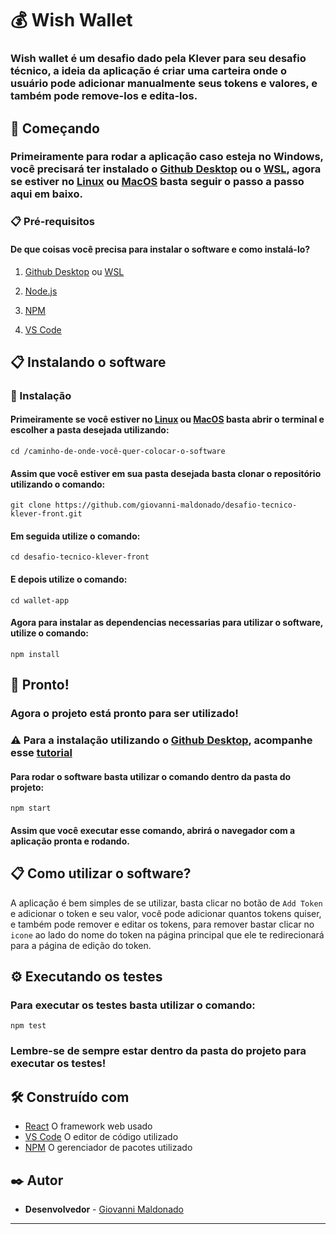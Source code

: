 # 💰 Wish Wallet

### Wish wallet é um desafio dado pela Klever para seu desafio técnico, a ideia da aplicação é criar uma carteira onde o usuário pode adicionar manualmente seus tokens e valores, e também pode remove-los e edita-los.

## 🚀 Começando

### Primeiramente para rodar a aplicação caso esteja no Windows, você precisará ter instalado o [Github Desktop](https://desktop.github.com/) ou o [WSL](https://ubuntu.com/tutorials/install-ubuntu-on-wsl2-on-windows-10#1-overview), agora se estiver no [Linux](https://www.linux.org/) ou [MacOS](https://www.apple.com/br/macos) basta seguir o passo a passo aqui em baixo.

### 📋 Pré-requisitos

#### De que coisas você precisa para instalar o software e como instalá-lo?

1. [Github Desktop](https://desktop.github.com/) ou [WSL](https://ubuntu.com/tutorials/install-ubuntu-on-wsl2-on-windows-10#1-overview)

2. [Node.js](https://nodejs.org/en/)

3. [NPM](https://www.npmjs.com/)

4. [VS Code](https://code.visualstudio.com/)


## 📋 Instalando o software


### 🔧 Instalação



#### Primeiramente se você estiver no [Linux](https://www.linux.org/) ou [MacOS](https://www.apple.com/br/macos) basta abrir o terminal e escolher a pasta desejada utilizando:
```
cd /caminho-de-onde-você-quer-colocar-o-software
```

#### Assim que você estiver em sua pasta desejada basta clonar o repositório utilizando o comando:
```
git clone https://github.com/giovanni-maldonado/desafio-tecnico-klever-front.git
```
#### Em seguida utilize o comando:
```
cd desafio-tecnico-klever-front
```
#### E depois utilize o comando:
```
cd wallet-app
```
#### Agora para instalar as dependencias necessarias para utilizar o software, utilize o comando:
```
npm install
```
## 🎉 Pronto!
### Agora o projeto está pronto para ser utilizado!

### ⚠️ Para a instalação utilizando o [Github Desktop](https://desktop.github.com/), acompanhe esse [tutorial](https://docs.github.com/pt/desktop/contributing-and-collaborating-using-github-desktop/adding-and-cloning-repositories/cloning-a-repository-from-github-to-github-desktop)

#### Para rodar o software basta utilizar o comando dentro da pasta do projeto:
```
npm start
```
#### Assim que você executar esse comando, abrirá o navegador com a aplicação pronta e rodando.

## 📋 Como utilizar o software?

A aplicação é bem simples de se utilizar, basta clicar no botão de ```Add Token``` e adicionar o token e seu valor, você pode adicionar quantos tokens quiser, e também pode remover e editar os tokens, para remover bastar clicar no ```icone``` ao lado do nome do token na página principal que ele te redirecionará para a página de edição do token.

## ⚙️ Executando os testes

### Para executar os testes basta utilizar o comando:
```
npm test
```
### Lembre-se de sempre estar dentro da pasta do projeto para executar os testes!


## 🛠️ Construído com

* [React](https://reactjs.org/) O framework web usado
* [VS Code](https://code.visualstudio.com/) O editor de código utilizado
* [NPM](https://www.npmjs.com/) O gerenciador de pacotes utilizado


## ✒️ Autor


* **Desenvolvedor** - [Giovanni Maldonado](https://github.com/giovanni-maldonado)
---
